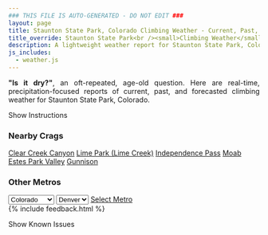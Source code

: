 ```yaml
---
### THIS FILE IS AUTO-GENERATED - DO NOT EDIT ###
layout: page
title: Staunton State Park, Colorado Climbing Weather - Current, Past, and Forecasted Report
title_override: Staunton State Park<br /><small>Climbing Weather</small>
description: A lightweight weather report for Staunton State Park, Colorado. Optimized for slow internet connections.
js_includes:
  - weather.js
---
```


<section class="measure center lh-copy f5-ns f6 ph2 mv4" style="text-align: justify;">
<strong>"Is it dry?"</strong>, an oft-repeated, age-old question. Here are real-time,
precipitation-focused reports of current, past, and forecasted climbing weather for Staunton State Park, Colorado.
</section>

<p id="settings-toggle" class="mw5 b center tc hover-light-red black-70 pointer">Show Instructions</p>
<section id="settings" class="overflow-hidden" style="display:none;">
    <div class="mv2 ph2 center">
        <div class="fn f6 tc pv2">
            <p class="measure lh-copy center"><strong>Show/hide hourly forecasts</strong> by clicking the desired day.</p>
            <hr class="mw5 p0 mv2 o-60 b0 bt b--light-red light-red bg-light-red">
            <p class="measure lh-copy center"><strong>Current and Past conditions</strong> are measured by the nearest weather station. <strong>Forecast conditions</strong> are calculated and polled separately.</p>
            <hr class="mw5 p0 mv2 o-60 b0 bt b--light-red light-red bg-light-red">
            <p class="measure lh-copy center"><strong>Having issues?</strong> Try <a id="clear-cache" class="no-underline relative fancy-link light-red hover-light-red" href="#">clearing the local cache</a>.</p>
            <hr class="mw5 p0 mv2 o-60 b0 bt b--light-red light-red bg-light-red">
            <p class="measure lh-copy center">Weather data sourced from <a class="no-underline fancy-link relative light-red" target="_blank" href="https://www.weather.gov/documentation/services-web-api">weather.gov</a>.</p>
        </div>
    </div>
</section>
<section id="weather" data-crag="staunton-state-park-colorado" class="mv4-ns mv3 ph2 center"></section>
<section id="nearby" class="tc lh-copy">
  <h3>Nearby Crags</h3>
<a class="nowrap no-underline fancy-link relative light-red mh3" href="/crags/clear-creek-canyon-colorado-weather.html">Clear Creek Canyon</a>
<a class="nowrap no-underline fancy-link relative light-red mh3" href="/crags/lime-park-lime-creek-colorado-weather.html">Lime Park (Lime Creek)</a>
<a class="nowrap no-underline fancy-link relative light-red mh3" href="/crags/independence-pass-colorado-weather.html">Independence Pass</a>
<a class="nowrap no-underline fancy-link relative light-red mh3" href="/crags/moab-utah-weather.html">Moab</a>
<a class="nowrap no-underline fancy-link relative light-red mh3" href="/crags/estes-park-valley-colorado-weather.html">Estes Park Valley</a>
<a class="nowrap no-underline fancy-link relative light-red mh3" href="/crags/gunnison-colorado-weather.html">Gunnison</a>
</section>
<section id="nearby" class="tc lh-copy">
  <h3>Other Metros</h3>
  <select class="ma1 bg-near-white pa2" id="stateSel">
    <option value="Texas">Texas</option>
    <option value="Washington">Washington</option>
    <option value="Colorado" selected>Colorado</option>
    <option value="Tennessee">Tennessee</option>
    <option value="Utah">Utah</option>
    <option value="California">California</option>
  </select>
  <select class="ma1 bg-near-white pa2" id="citySel">
    <option value="Denver" selected>Denver</option>
  </select>
  <a id="selectMetro" class="f6 link dim ph3 pv2 ma1 dib white bg-light-red" href="/crags/denver-colorado-weather.html">Select Metro</a>
  <script>
    var states = [];
    states["Texas"] = "Austin"
    states["Washington"] = "Seattle"
    states["Colorado"] = "Denver"
    states["Tennessee"] = "Nashville"
    states["Utah"] = "Salt Lake City"
    states["California"] = "San Francisco|Los Angeles"
  </script>
</section>
{% include feedback.html %}
<p id="issues-toggle" class="mw5 b center tc hover-light-red black-70 pointer">Show Known Issues</p>
<section id="issues" class="overflow-hidden tc f6">
</section>

<script>
  var weekly_BOU_48_51 = {"updated":"2022-01-25T07:13:46+00:00","units":"us","forecastGenerator":"BaselineForecastGenerator","generatedAt":"2022-01-25T08:43:51+00:00","updateTime":"2022-01-25T07:13:46+00:00","validTimes":"2022-01-25T01:00:00+00:00/P7DT6H","elevation":{"unitCode":"wmoUnit:m","value":2628.9},"periods":[{"number":1,"name":"Overnight","startTime":"2022-01-25T01:00:00-07:00","endTime":"2022-01-25T06:00:00-07:00","isDaytime":false,"temperature":12,"temperatureUnit":"F","temperatureTrend":"rising","windSpeed":"7 mph","windDirection":"NNW","icon":"https://api.weather.gov/icons/land/night/snow,40?size=medium","shortForecast":"Chance Light Snow","detailedForecast":"A chance of snow after 3am. Mostly cloudy. Low around 12, with temperatures rising to around 14 overnight. North northwest wind around 7 mph. Chance of precipitation is 40%. New snow accumulation of 2 to 4 inches possible."},{"number":2,"name":"Tuesday","startTime":"2022-01-25T06:00:00-07:00","endTime":"2022-01-25T18:00:00-07:00","isDaytime":true,"temperature":20,"temperatureUnit":"F","temperatureTrend":"falling","windSpeed":"8 to 14 mph","windDirection":"NNE","icon":"https://api.weather.gov/icons/land/day/snow,90?size=medium","shortForecast":"Heavy Snow","detailedForecast":"Snow. Cloudy. High near 20, with temperatures falling to around 14 in the afternoon. North northeast wind 8 to 14 mph, with gusts as high as 23 mph. Chance of precipitation is 90%. New snow accumulation of 3 to 7 inches possible."},{"number":3,"name":"Tuesday Night","startTime":"2022-01-25T18:00:00-07:00","endTime":"2022-01-26T06:00:00-07:00","isDaytime":false,"temperature":3,"temperatureUnit":"F","temperatureTrend":"rising","windSpeed":"2 to 10 mph","windDirection":"NW","icon":"https://api.weather.gov/icons/land/night/snow,20/cold?size=medium","shortForecast":"Slight Chance Light Snow then Partly Cloudy","detailedForecast":"A slight chance of snow before 11pm. Partly cloudy. Low around 3, with temperatures rising to around 7 overnight. Wind chill values as low as -9. Northwest wind 2 to 10 mph, with gusts as high as 17 mph. Chance of precipitation is 20%."},{"number":4,"name":"Wednesday","startTime":"2022-01-26T06:00:00-07:00","endTime":"2022-01-26T18:00:00-07:00","isDaytime":true,"temperature":34,"temperatureUnit":"F","temperatureTrend":null,"windSpeed":"13 mph","windDirection":"W","icon":"https://api.weather.gov/icons/land/day/few?size=medium","shortForecast":"Sunny","detailedForecast":"Sunny, with a high near 34. Wind chill values as low as -7. West wind around 13 mph, with gusts as high as 18 mph."},{"number":5,"name":"Wednesday Night","startTime":"2022-01-26T18:00:00-07:00","endTime":"2022-01-27T06:00:00-07:00","isDaytime":false,"temperature":8,"temperatureUnit":"F","temperatureTrend":null,"windSpeed":"7 to 13 mph","windDirection":"WNW","icon":"https://api.weather.gov/icons/land/night/cold/snow,40?size=medium","shortForecast":"Partly Cloudy then Chance Light Snow","detailedForecast":"A chance of snow after 5am. Partly cloudy, with a low around 8. West northwest wind 7 to 13 mph, with gusts as high as 18 mph. Chance of precipitation is 40%. New snow accumulation of less than one inch possible."},{"number":6,"name":"Thursday","startTime":"2022-01-27T06:00:00-07:00","endTime":"2022-01-27T18:00:00-07:00","isDaytime":true,"temperature":23,"temperatureUnit":"F","temperatureTrend":null,"windSpeed":"7 to 12 mph","windDirection":"NW","icon":"https://api.weather.gov/icons/land/day/snow,40/snow,30?size=medium","shortForecast":"Chance Light Snow","detailedForecast":"A chance of snow before 5pm. Partly sunny, with a high near 23. Chance of precipitation is 40%. New snow accumulation of 1 to 2 inches possible."},{"number":7,"name":"Thursday Night","startTime":"2022-01-27T18:00:00-07:00","endTime":"2022-01-28T06:00:00-07:00","isDaytime":false,"temperature":6,"temperatureUnit":"F","temperatureTrend":null,"windSpeed":"9 to 14 mph","windDirection":"W","icon":"https://api.weather.gov/icons/land/night/cold?size=medium","shortForecast":"Mostly Clear","detailedForecast":"Mostly clear, with a low around 6."},{"number":8,"name":"Friday","startTime":"2022-01-28T06:00:00-07:00","endTime":"2022-01-28T18:00:00-07:00","isDaytime":true,"temperature":38,"temperatureUnit":"F","temperatureTrend":null,"windSpeed":"10 to 16 mph","windDirection":"W","icon":"https://api.weather.gov/icons/land/day/few?size=medium","shortForecast":"Sunny","detailedForecast":"Sunny, with a high near 38."},{"number":9,"name":"Friday Night","startTime":"2022-01-28T18:00:00-07:00","endTime":"2022-01-29T06:00:00-07:00","isDaytime":false,"temperature":13,"temperatureUnit":"F","temperatureTrend":null,"windSpeed":"10 mph","windDirection":"W","icon":"https://api.weather.gov/icons/land/night/few?size=medium","shortForecast":"Mostly Clear","detailedForecast":"Mostly clear, with a low around 13."},{"number":10,"name":"Saturday","startTime":"2022-01-29T06:00:00-07:00","endTime":"2022-01-29T18:00:00-07:00","isDaytime":true,"temperature":44,"temperatureUnit":"F","temperatureTrend":null,"windSpeed":"10 to 14 mph","windDirection":"W","icon":"https://api.weather.gov/icons/land/day/sct?size=medium","shortForecast":"Mostly Sunny","detailedForecast":"Mostly sunny, with a high near 44."},{"number":11,"name":"Saturday Night","startTime":"2022-01-29T18:00:00-07:00","endTime":"2022-01-30T06:00:00-07:00","isDaytime":false,"temperature":14,"temperatureUnit":"F","temperatureTrend":null,"windSpeed":"10 mph","windDirection":"W","icon":"https://api.weather.gov/icons/land/night/sct?size=medium","shortForecast":"Partly Cloudy","detailedForecast":"Partly cloudy, with a low around 14."},{"number":12,"name":"Sunday","startTime":"2022-01-30T06:00:00-07:00","endTime":"2022-01-30T18:00:00-07:00","isDaytime":true,"temperature":42,"temperatureUnit":"F","temperatureTrend":null,"windSpeed":"9 to 13 mph","windDirection":"W","icon":"https://api.weather.gov/icons/land/day/few?size=medium","shortForecast":"Sunny","detailedForecast":"Sunny, with a high near 42."},{"number":13,"name":"Sunday Night","startTime":"2022-01-30T18:00:00-07:00","endTime":"2022-01-31T06:00:00-07:00","isDaytime":false,"temperature":18,"temperatureUnit":"F","temperatureTrend":null,"windSpeed":"9 mph","windDirection":"W","icon":"https://api.weather.gov/icons/land/night/sct?size=medium","shortForecast":"Partly Cloudy","detailedForecast":"Partly cloudy, with a low around 18."},{"number":14,"name":"Monday","startTime":"2022-01-31T06:00:00-07:00","endTime":"2022-01-31T18:00:00-07:00","isDaytime":true,"temperature":45,"temperatureUnit":"F","temperatureTrend":null,"windSpeed":"7 to 12 mph","windDirection":"W","icon":"https://api.weather.gov/icons/land/day/sct?size=medium","shortForecast":"Mostly Sunny","detailedForecast":"Mostly sunny, with a high near 45. Little or no snow accumulation expected."}]}
  var hourly_BOU_48_51 = {"@context":["https://geojson.org/geojson-ld/geojson-context.jsonld",{"@version":"1.1","wx":"https://api.weather.gov/ontology#","geo":"http://www.opengis.net/ont/geosparql#","unit":"http://codes.wmo.int/common/unit/","@vocab":"https://api.weather.gov/ontology#"}],"type":"Feature","geometry":{"type":"Polygon","coordinates":[[[-105.3851345,39.517059],[-105.3829453,39.495049900000005],[-105.3543489,39.496740800000005],[-105.35653210000001,39.51875020000001],[-105.3851345,39.517059]]]},"properties":{"updated":"2022-01-25T07:13:46+00:00","units":"us","forecastGenerator":"HourlyForecastGenerator","generatedAt":"2022-01-25T08:43:52+00:00","updateTime":"2022-01-25T07:13:46+00:00","validTimes":"2022-01-25T01:00:00+00:00/P7DT6H","elevation":{"unitCode":"wmoUnit:m","value":2628.9},"periods":[{"number":1,"name":"","startTime":"2022-01-25T01:00:00-07:00","endTime":"2022-01-25T02:00:00-07:00","isDaytime":false,"temperature":17,"temperatureUnit":"F","temperatureTrend":null,"windSpeed":"6 mph","windDirection":"WNW","icon":"https://api.weather.gov/icons/land/night/bkn?size=small","shortForecast":"Mostly Cloudy","detailedForecast":""},{"number":2,"name":"","startTime":"2022-01-25T02:00:00-07:00","endTime":"2022-01-25T03:00:00-07:00","isDaytime":false,"temperature":16,"temperatureUnit":"F","temperatureTrend":null,"windSpeed":"6 mph","windDirection":"WNW","icon":"https://api.weather.gov/icons/land/night/bkn?size=small","shortForecast":"Mostly Cloudy","detailedForecast":""},{"number":3,"name":"","startTime":"2022-01-25T03:00:00-07:00","endTime":"2022-01-25T04:00:00-07:00","isDaytime":false,"temperature":15,"temperatureUnit":"F","temperatureTrend":null,"windSpeed":"6 mph","windDirection":"NNW","icon":"https://api.weather.gov/icons/land/night/snow,20?size=small","shortForecast":"Slight Chance Light Snow","detailedForecast":""},{"number":4,"name":"","startTime":"2022-01-25T04:00:00-07:00","endTime":"2022-01-25T05:00:00-07:00","isDaytime":false,"temperature":14,"temperatureUnit":"F","temperatureTrend":null,"windSpeed":"6 mph","windDirection":"N","icon":"https://api.weather.gov/icons/land/night/snow,30?size=small","shortForecast":"Chance Light Snow","detailedForecast":""},{"number":5,"name":"","startTime":"2022-01-25T05:00:00-07:00","endTime":"2022-01-25T06:00:00-07:00","isDaytime":false,"temperature":14,"temperatureUnit":"F","temperatureTrend":null,"windSpeed":"7 mph","windDirection":"N","icon":"https://api.weather.gov/icons/land/night/snow,40?size=small","shortForecast":"Chance Light Snow","detailedForecast":""},{"number":6,"name":"","startTime":"2022-01-25T06:00:00-07:00","endTime":"2022-01-25T07:00:00-07:00","isDaytime":true,"temperature":13,"temperatureUnit":"F","temperatureTrend":null,"windSpeed":"8 mph","windDirection":"N","icon":"https://api.weather.gov/icons/land/day/snow,50?size=small","shortForecast":"Chance Snow","detailedForecast":""},{"number":7,"name":"","startTime":"2022-01-25T07:00:00-07:00","endTime":"2022-01-25T08:00:00-07:00","isDaytime":true,"temperature":13,"temperatureUnit":"F","temperatureTrend":null,"windSpeed":"9 mph","windDirection":"N","icon":"https://api.weather.gov/icons/land/day/snow,70?size=small","shortForecast":"Heavy Snow Likely","detailedForecast":""},{"number":8,"name":"","startTime":"2022-01-25T08:00:00-07:00","endTime":"2022-01-25T09:00:00-07:00","isDaytime":true,"temperature":14,"temperatureUnit":"F","temperatureTrend":null,"windSpeed":"10 mph","windDirection":"N","icon":"https://api.weather.gov/icons/land/day/snow?size=small","shortForecast":"Heavy Snow","detailedForecast":""},{"number":9,"name":"","startTime":"2022-01-25T09:00:00-07:00","endTime":"2022-01-25T10:00:00-07:00","isDaytime":true,"temperature":15,"temperatureUnit":"F","temperatureTrend":null,"windSpeed":"13 mph","windDirection":"NNE","icon":"https://api.weather.gov/icons/land/day/snow?size=small","shortForecast":"Heavy Snow","detailedForecast":""},{"number":10,"name":"","startTime":"2022-01-25T10:00:00-07:00","endTime":"2022-01-25T11:00:00-07:00","isDaytime":true,"temperature":18,"temperatureUnit":"F","temperatureTrend":null,"windSpeed":"14 mph","windDirection":"NNE","icon":"https://api.weather.gov/icons/land/day/snow?size=small","shortForecast":"Heavy Snow","detailedForecast":""},{"number":11,"name":"","startTime":"2022-01-25T11:00:00-07:00","endTime":"2022-01-25T12:00:00-07:00","isDaytime":true,"temperature":19,"temperatureUnit":"F","temperatureTrend":null,"windSpeed":"14 mph","windDirection":"NNE","icon":"https://api.weather.gov/icons/land/day/snow?size=small","shortForecast":"Snow","detailedForecast":""},{"number":12,"name":"","startTime":"2022-01-25T12:00:00-07:00","endTime":"2022-01-25T13:00:00-07:00","isDaytime":true,"temperature":20,"temperatureUnit":"F","temperatureTrend":null,"windSpeed":"14 mph","windDirection":"NNE","icon":"https://api.weather.gov/icons/land/day/snow?size=small","shortForecast":"Snow","detailedForecast":""},{"number":13,"name":"","startTime":"2022-01-25T13:00:00-07:00","endTime":"2022-01-25T14:00:00-07:00","isDaytime":true,"temperature":20,"temperatureUnit":"F","temperatureTrend":null,"windSpeed":"14 mph","windDirection":"NNE","icon":"https://api.weather.gov/icons/land/day/snow?size=small","shortForecast":"Snow","detailedForecast":""},{"number":14,"name":"","startTime":"2022-01-25T14:00:00-07:00","endTime":"2022-01-25T15:00:00-07:00","isDaytime":true,"temperature":19,"temperatureUnit":"F","temperatureTrend":null,"windSpeed":"13 mph","windDirection":"NE","icon":"https://api.weather.gov/icons/land/day/snow?size=small","shortForecast":"Snow","detailedForecast":""},{"number":15,"name":"","startTime":"2022-01-25T15:00:00-07:00","endTime":"2022-01-25T16:00:00-07:00","isDaytime":true,"temperature":18,"temperatureUnit":"F","temperatureTrend":null,"windSpeed":"12 mph","windDirection":"NE","icon":"https://api.weather.gov/icons/land/day/snow?size=small","shortForecast":"Light Snow Likely","detailedForecast":""},{"number":16,"name":"","startTime":"2022-01-25T16:00:00-07:00","endTime":"2022-01-25T17:00:00-07:00","isDaytime":true,"temperature":16,"temperatureUnit":"F","temperatureTrend":null,"windSpeed":"12 mph","windDirection":"NE","icon":"https://api.weather.gov/icons/land/day/snow?size=small","shortForecast":"Chance Light Snow","detailedForecast":""},{"number":17,"name":"","startTime":"2022-01-25T17:00:00-07:00","endTime":"2022-01-25T18:00:00-07:00","isDaytime":true,"temperature":14,"temperatureUnit":"F","temperatureTrend":null,"windSpeed":"10 mph","windDirection":"NNE","icon":"https://api.weather.gov/icons/land/day/snow?size=small","shortForecast":"Chance Light Snow","detailedForecast":""},{"number":18,"name":"","startTime":"2022-01-25T18:00:00-07:00","endTime":"2022-01-25T19:00:00-07:00","isDaytime":false,"temperature":13,"temperatureUnit":"F","temperatureTrend":null,"windSpeed":"9 mph","windDirection":"NNE","icon":"https://api.weather.gov/icons/land/night/snow?size=small","shortForecast":"Slight Chance Light Snow","detailedForecast":""},{"number":19,"name":"","startTime":"2022-01-25T19:00:00-07:00","endTime":"2022-01-25T20:00:00-07:00","isDaytime":false,"temperature":12,"temperatureUnit":"F","temperatureTrend":null,"windSpeed":"6 mph","windDirection":"NNE","icon":"https://api.weather.gov/icons/land/night/snow?size=small","shortForecast":"Slight Chance Light Snow","detailedForecast":""},{"number":20,"name":"","startTime":"2022-01-25T20:00:00-07:00","endTime":"2022-01-25T21:00:00-07:00","isDaytime":false,"temperature":11,"temperatureUnit":"F","temperatureTrend":null,"windSpeed":"6 mph","windDirection":"N","icon":"https://api.weather.gov/icons/land/night/snow?size=small","shortForecast":"Slight Chance Light Snow","detailedForecast":""},{"number":21,"name":"","startTime":"2022-01-25T21:00:00-07:00","endTime":"2022-01-25T22:00:00-07:00","isDaytime":false,"temperature":10,"temperatureUnit":"F","temperatureTrend":null,"windSpeed":"2 mph","windDirection":"WSW","icon":"https://api.weather.gov/icons/land/night/snow?size=small","shortForecast":"Slight Chance Light Snow","detailedForecast":""},{"number":22,"name":"","startTime":"2022-01-25T22:00:00-07:00","endTime":"2022-01-25T23:00:00-07:00","isDaytime":false,"temperature":9,"temperatureUnit":"F","temperatureTrend":null,"windSpeed":"5 mph","windDirection":"WSW","icon":"https://api.weather.gov/icons/land/night/snow?size=small","shortForecast":"Slight Chance Light Snow","detailedForecast":""},{"number":23,"name":"","startTime":"2022-01-25T23:00:00-07:00","endTime":"2022-01-26T00:00:00-07:00","isDaytime":false,"temperature":8,"temperatureUnit":"F","temperatureTrend":null,"windSpeed":"7 mph","windDirection":"WSW","icon":"https://api.weather.gov/icons/land/night/cold?size=small","shortForecast":"Partly Cloudy","detailedForecast":""},{"number":24,"name":"","startTime":"2022-01-26T00:00:00-07:00","endTime":"2022-01-26T01:00:00-07:00","isDaytime":false,"temperature":7,"temperatureUnit":"F","temperatureTrend":null,"windSpeed":"8 mph","windDirection":"WSW","icon":"https://api.weather.gov/icons/land/night/cold?size=small","shortForecast":"Partly Cloudy","detailedForecast":""},{"number":25,"name":"","startTime":"2022-01-26T01:00:00-07:00","endTime":"2022-01-26T02:00:00-07:00","isDaytime":false,"temperature":6,"temperatureUnit":"F","temperatureTrend":null,"windSpeed":"9 mph","windDirection":"W","icon":"https://api.weather.gov/icons/land/night/cold?size=small","shortForecast":"Mostly Clear","detailedForecast":""},{"number":26,"name":"","startTime":"2022-01-26T02:00:00-07:00","endTime":"2022-01-26T03:00:00-07:00","isDaytime":false,"temperature":6,"temperatureUnit":"F","temperatureTrend":null,"windSpeed":"10 mph","windDirection":"W","icon":"https://api.weather.gov/icons/land/night/cold?size=small","shortForecast":"Mostly Clear","detailedForecast":""},{"number":27,"name":"","startTime":"2022-01-26T03:00:00-07:00","endTime":"2022-01-26T04:00:00-07:00","isDaytime":false,"temperature":6,"temperatureUnit":"F","temperatureTrend":null,"windSpeed":"10 mph","windDirection":"W","icon":"https://api.weather.gov/icons/land/night/cold?size=small","shortForecast":"Mostly Clear","detailedForecast":""},{"number":28,"name":"","startTime":"2022-01-26T04:00:00-07:00","endTime":"2022-01-26T05:00:00-07:00","isDaytime":false,"temperature":6,"temperatureUnit":"F","temperatureTrend":null,"windSpeed":"10 mph","windDirection":"W","icon":"https://api.weather.gov/icons/land/night/cold?size=small","shortForecast":"Mostly Clear","detailedForecast":""},{"number":29,"name":"","startTime":"2022-01-26T05:00:00-07:00","endTime":"2022-01-26T06:00:00-07:00","isDaytime":false,"temperature":7,"temperatureUnit":"F","temperatureTrend":null,"windSpeed":"10 mph","windDirection":"W","icon":"https://api.weather.gov/icons/land/night/cold?size=small","shortForecast":"Mostly Clear","detailedForecast":""},{"number":30,"name":"","startTime":"2022-01-26T06:00:00-07:00","endTime":"2022-01-26T07:00:00-07:00","isDaytime":true,"temperature":7,"temperatureUnit":"F","temperatureTrend":null,"windSpeed":"10 mph","windDirection":"W","icon":"https://api.weather.gov/icons/land/day/cold?size=small","shortForecast":"Sunny","detailedForecast":""},{"number":31,"name":"","startTime":"2022-01-26T07:00:00-07:00","endTime":"2022-01-26T08:00:00-07:00","isDaytime":true,"temperature":8,"temperatureUnit":"F","temperatureTrend":null,"windSpeed":"10 mph","windDirection":"W","icon":"https://api.weather.gov/icons/land/day/cold?size=small","shortForecast":"Sunny","detailedForecast":""},{"number":32,"name":"","startTime":"2022-01-26T08:00:00-07:00","endTime":"2022-01-26T09:00:00-07:00","isDaytime":true,"temperature":11,"temperatureUnit":"F","temperatureTrend":null,"windSpeed":"10 mph","windDirection":"W","icon":"https://api.weather.gov/icons/land/day/few?size=small","shortForecast":"Sunny","detailedForecast":""},{"number":33,"name":"","startTime":"2022-01-26T09:00:00-07:00","endTime":"2022-01-26T10:00:00-07:00","isDaytime":true,"temperature":16,"temperatureUnit":"F","temperatureTrend":null,"windSpeed":"10 mph","windDirection":"W","icon":"https://api.weather.gov/icons/land/day/few?size=small","shortForecast":"Sunny","detailedForecast":""},{"number":34,"name":"","startTime":"2022-01-26T10:00:00-07:00","endTime":"2022-01-26T11:00:00-07:00","isDaytime":true,"temperature":23,"temperatureUnit":"F","temperatureTrend":null,"windSpeed":"10 mph","windDirection":"W","icon":"https://api.weather.gov/icons/land/day/few?size=small","shortForecast":"Sunny","detailedForecast":""},{"number":35,"name":"","startTime":"2022-01-26T11:00:00-07:00","endTime":"2022-01-26T12:00:00-07:00","isDaytime":true,"temperature":28,"temperatureUnit":"F","temperatureTrend":null,"windSpeed":"10 mph","windDirection":"W","icon":"https://api.weather.gov/icons/land/day/few?size=small","shortForecast":"Sunny","detailedForecast":""},{"number":36,"name":"","startTime":"2022-01-26T12:00:00-07:00","endTime":"2022-01-26T13:00:00-07:00","isDaytime":true,"temperature":31,"temperatureUnit":"F","temperatureTrend":null,"windSpeed":"10 mph","windDirection":"W","icon":"https://api.weather.gov/icons/land/day/few?size=small","shortForecast":"Sunny","detailedForecast":""},{"number":37,"name":"","startTime":"2022-01-26T13:00:00-07:00","endTime":"2022-01-26T14:00:00-07:00","isDaytime":true,"temperature":33,"temperatureUnit":"F","temperatureTrend":null,"windSpeed":"12 mph","windDirection":"W","icon":"https://api.weather.gov/icons/land/day/few?size=small","shortForecast":"Sunny","detailedForecast":""},{"number":38,"name":"","startTime":"2022-01-26T14:00:00-07:00","endTime":"2022-01-26T15:00:00-07:00","isDaytime":true,"temperature":33,"temperatureUnit":"F","temperatureTrend":null,"windSpeed":"12 mph","windDirection":"W","icon":"https://api.weather.gov/icons/land/day/few?size=small","shortForecast":"Sunny","detailedForecast":""},{"number":39,"name":"","startTime":"2022-01-26T15:00:00-07:00","endTime":"2022-01-26T16:00:00-07:00","isDaytime":true,"temperature":32,"temperatureUnit":"F","temperatureTrend":null,"windSpeed":"12 mph","windDirection":"W","icon":"https://api.weather.gov/icons/land/day/few?size=small","shortForecast":"Sunny","detailedForecast":""},{"number":40,"name":"","startTime":"2022-01-26T16:00:00-07:00","endTime":"2022-01-26T17:00:00-07:00","isDaytime":true,"temperature":30,"temperatureUnit":"F","temperatureTrend":null,"windSpeed":"13 mph","windDirection":"W","icon":"https://api.weather.gov/icons/land/day/few?size=small","shortForecast":"Sunny","detailedForecast":""},{"number":41,"name":"","startTime":"2022-01-26T17:00:00-07:00","endTime":"2022-01-26T18:00:00-07:00","isDaytime":true,"temperature":27,"temperatureUnit":"F","temperatureTrend":null,"windSpeed":"13 mph","windDirection":"W","icon":"https://api.weather.gov/icons/land/day/few?size=small","shortForecast":"Sunny","detailedForecast":""},{"number":42,"name":"","startTime":"2022-01-26T18:00:00-07:00","endTime":"2022-01-26T19:00:00-07:00","isDaytime":false,"temperature":24,"temperatureUnit":"F","temperatureTrend":null,"windSpeed":"13 mph","windDirection":"W","icon":"https://api.weather.gov/icons/land/night/few?size=small","shortForecast":"Mostly Clear","detailedForecast":""},{"number":43,"name":"","startTime":"2022-01-26T19:00:00-07:00","endTime":"2022-01-26T20:00:00-07:00","isDaytime":false,"temperature":21,"temperatureUnit":"F","temperatureTrend":null,"windSpeed":"13 mph","windDirection":"W","icon":"https://api.weather.gov/icons/land/night/few?size=small","shortForecast":"Mostly Clear","detailedForecast":""},{"number":44,"name":"","startTime":"2022-01-26T20:00:00-07:00","endTime":"2022-01-26T21:00:00-07:00","isDaytime":false,"temperature":18,"temperatureUnit":"F","temperatureTrend":null,"windSpeed":"13 mph","windDirection":"W","icon":"https://api.weather.gov/icons/land/night/few?size=small","shortForecast":"Mostly Clear","detailedForecast":""},{"number":45,"name":"","startTime":"2022-01-26T21:00:00-07:00","endTime":"2022-01-26T22:00:00-07:00","isDaytime":false,"temperature":18,"temperatureUnit":"F","temperatureTrend":null,"windSpeed":"12 mph","windDirection":"W","icon":"https://api.weather.gov/icons/land/night/few?size=small","shortForecast":"Mostly Clear","detailedForecast":""},{"number":46,"name":"","startTime":"2022-01-26T22:00:00-07:00","endTime":"2022-01-26T23:00:00-07:00","isDaytime":false,"temperature":18,"temperatureUnit":"F","temperatureTrend":null,"windSpeed":"12 mph","windDirection":"W","icon":"https://api.weather.gov/icons/land/night/sct?size=small","shortForecast":"Partly Cloudy","detailedForecast":""},{"number":47,"name":"","startTime":"2022-01-26T23:00:00-07:00","endTime":"2022-01-27T00:00:00-07:00","isDaytime":false,"temperature":18,"temperatureUnit":"F","temperatureTrend":null,"windSpeed":"10 mph","windDirection":"W","icon":"https://api.weather.gov/icons/land/night/sct?size=small","shortForecast":"Partly Cloudy","detailedForecast":""},{"number":48,"name":"","startTime":"2022-01-27T00:00:00-07:00","endTime":"2022-01-27T01:00:00-07:00","isDaytime":false,"temperature":17,"temperatureUnit":"F","temperatureTrend":null,"windSpeed":"10 mph","windDirection":"W","icon":"https://api.weather.gov/icons/land/night/sct?size=small","shortForecast":"Partly Cloudy","detailedForecast":""},{"number":49,"name":"","startTime":"2022-01-27T01:00:00-07:00","endTime":"2022-01-27T02:00:00-07:00","isDaytime":false,"temperature":17,"temperatureUnit":"F","temperatureTrend":null,"windSpeed":"10 mph","windDirection":"W","icon":"https://api.weather.gov/icons/land/night/sct?size=small","shortForecast":"Partly Cloudy","detailedForecast":""},{"number":50,"name":"","startTime":"2022-01-27T02:00:00-07:00","endTime":"2022-01-27T03:00:00-07:00","isDaytime":false,"temperature":16,"temperatureUnit":"F","temperatureTrend":null,"windSpeed":"10 mph","windDirection":"W","icon":"https://api.weather.gov/icons/land/night/sct?size=small","shortForecast":"Partly Cloudy","detailedForecast":""},{"number":51,"name":"","startTime":"2022-01-27T03:00:00-07:00","endTime":"2022-01-27T04:00:00-07:00","isDaytime":false,"temperature":15,"temperatureUnit":"F","temperatureTrend":null,"windSpeed":"9 mph","windDirection":"W","icon":"https://api.weather.gov/icons/land/night/sct?size=small","shortForecast":"Partly Cloudy","detailedForecast":""},{"number":52,"name":"","startTime":"2022-01-27T04:00:00-07:00","endTime":"2022-01-27T05:00:00-07:00","isDaytime":false,"temperature":14,"temperatureUnit":"F","temperatureTrend":null,"windSpeed":"8 mph","windDirection":"WNW","icon":"https://api.weather.gov/icons/land/night/sct?size=small","shortForecast":"Partly Cloudy","detailedForecast":""},{"number":53,"name":"","startTime":"2022-01-27T05:00:00-07:00","endTime":"2022-01-27T06:00:00-07:00","isDaytime":false,"temperature":13,"temperatureUnit":"F","temperatureTrend":null,"windSpeed":"7 mph","windDirection":"WNW","icon":"https://api.weather.gov/icons/land/night/snow?size=small","shortForecast":"Chance Light Snow","detailedForecast":""},{"number":54,"name":"","startTime":"2022-01-27T06:00:00-07:00","endTime":"2022-01-27T07:00:00-07:00","isDaytime":true,"temperature":13,"temperatureUnit":"F","temperatureTrend":null,"windSpeed":"7 mph","windDirection":"NW","icon":"https://api.weather.gov/icons/land/day/snow?size=small","shortForecast":"Chance Light Snow","detailedForecast":""},{"number":55,"name":"","startTime":"2022-01-27T07:00:00-07:00","endTime":"2022-01-27T08:00:00-07:00","isDaytime":true,"temperature":13,"temperatureUnit":"F","temperatureTrend":null,"windSpeed":"7 mph","windDirection":"NW","icon":"https://api.weather.gov/icons/land/day/snow?size=small","shortForecast":"Chance Light Snow","detailedForecast":""},{"number":56,"name":"","startTime":"2022-01-27T08:00:00-07:00","endTime":"2022-01-27T09:00:00-07:00","isDaytime":true,"temperature":14,"temperatureUnit":"F","temperatureTrend":null,"windSpeed":"8 mph","windDirection":"NW","icon":"https://api.weather.gov/icons/land/day/snow?size=small","shortForecast":"Chance Light Snow","detailedForecast":""},{"number":57,"name":"","startTime":"2022-01-27T09:00:00-07:00","endTime":"2022-01-27T10:00:00-07:00","isDaytime":true,"temperature":16,"temperatureUnit":"F","temperatureTrend":null,"windSpeed":"9 mph","windDirection":"NNW","icon":"https://api.weather.gov/icons/land/day/snow?size=small","shortForecast":"Chance Light Snow","detailedForecast":""},{"number":58,"name":"","startTime":"2022-01-27T10:00:00-07:00","endTime":"2022-01-27T11:00:00-07:00","isDaytime":true,"temperature":18,"temperatureUnit":"F","temperatureTrend":null,"windSpeed":"9 mph","windDirection":"NNW","icon":"https://api.weather.gov/icons/land/day/snow?size=small","shortForecast":"Chance Light Snow","detailedForecast":""},{"number":59,"name":"","startTime":"2022-01-27T11:00:00-07:00","endTime":"2022-01-27T12:00:00-07:00","isDaytime":true,"temperature":20,"temperatureUnit":"F","temperatureTrend":null,"windSpeed":"10 mph","windDirection":"N","icon":"https://api.weather.gov/icons/land/day/snow?size=small","shortForecast":"Chance Light Snow","detailedForecast":""},{"number":60,"name":"","startTime":"2022-01-27T12:00:00-07:00","endTime":"2022-01-27T13:00:00-07:00","isDaytime":true,"temperature":21,"temperatureUnit":"F","temperatureTrend":null,"windSpeed":"12 mph","windDirection":"N","icon":"https://api.weather.gov/icons/land/day/snow?size=small","shortForecast":"Chance Light Snow","detailedForecast":""},{"number":61,"name":"","startTime":"2022-01-27T13:00:00-07:00","endTime":"2022-01-27T14:00:00-07:00","isDaytime":true,"temperature":22,"temperatureUnit":"F","temperatureTrend":null,"windSpeed":"12 mph","windDirection":"N","icon":"https://api.weather.gov/icons/land/day/snow?size=small","shortForecast":"Chance Light Snow","detailedForecast":""},{"number":62,"name":"","startTime":"2022-01-27T14:00:00-07:00","endTime":"2022-01-27T15:00:00-07:00","isDaytime":true,"temperature":22,"temperatureUnit":"F","temperatureTrend":null,"windSpeed":"12 mph","windDirection":"N","icon":"https://api.weather.gov/icons/land/day/snow?size=small","shortForecast":"Chance Light Snow","detailedForecast":""},{"number":63,"name":"","startTime":"2022-01-27T15:00:00-07:00","endTime":"2022-01-27T16:00:00-07:00","isDaytime":true,"temperature":22,"temperatureUnit":"F","temperatureTrend":null,"windSpeed":"12 mph","windDirection":"NNW","icon":"https://api.weather.gov/icons/land/day/snow?size=small","shortForecast":"Chance Light Snow","detailedForecast":""},{"number":64,"name":"","startTime":"2022-01-27T16:00:00-07:00","endTime":"2022-01-27T17:00:00-07:00","isDaytime":true,"temperature":21,"temperatureUnit":"F","temperatureTrend":null,"windSpeed":"10 mph","windDirection":"WNW","icon":"https://api.weather.gov/icons/land/day/snow?size=small","shortForecast":"Chance Light Snow","detailedForecast":""},{"number":65,"name":"","startTime":"2022-01-27T17:00:00-07:00","endTime":"2022-01-27T18:00:00-07:00","isDaytime":true,"temperature":19,"temperatureUnit":"F","temperatureTrend":null,"windSpeed":"9 mph","windDirection":"W","icon":"https://api.weather.gov/icons/land/day/few?size=small","shortForecast":"Sunny","detailedForecast":""},{"number":66,"name":"","startTime":"2022-01-27T18:00:00-07:00","endTime":"2022-01-27T19:00:00-07:00","isDaytime":false,"temperature":17,"temperatureUnit":"F","temperatureTrend":null,"windSpeed":"9 mph","windDirection":"W","icon":"https://api.weather.gov/icons/land/night/few?size=small","shortForecast":"Mostly Clear","detailedForecast":""},{"number":67,"name":"","startTime":"2022-01-27T19:00:00-07:00","endTime":"2022-01-27T20:00:00-07:00","isDaytime":false,"temperature":14,"temperatureUnit":"F","temperatureTrend":null,"windSpeed":"9 mph","windDirection":"W","icon":"https://api.weather.gov/icons/land/night/few?size=small","shortForecast":"Mostly Clear","detailedForecast":""},{"number":68,"name":"","startTime":"2022-01-27T20:00:00-07:00","endTime":"2022-01-27T21:00:00-07:00","isDaytime":false,"temperature":12,"temperatureUnit":"F","temperatureTrend":null,"windSpeed":"9 mph","windDirection":"W","icon":"https://api.weather.gov/icons/land/night/few?size=small","shortForecast":"Mostly Clear","detailedForecast":""},{"number":69,"name":"","startTime":"2022-01-27T21:00:00-07:00","endTime":"2022-01-27T22:00:00-07:00","isDaytime":false,"temperature":11,"temperatureUnit":"F","temperatureTrend":null,"windSpeed":"9 mph","windDirection":"W","icon":"https://api.weather.gov/icons/land/night/few?size=small","shortForecast":"Mostly Clear","detailedForecast":""},{"number":70,"name":"","startTime":"2022-01-27T22:00:00-07:00","endTime":"2022-01-27T23:00:00-07:00","isDaytime":false,"temperature":12,"temperatureUnit":"F","temperatureTrend":null,"windSpeed":"9 mph","windDirection":"W","icon":"https://api.weather.gov/icons/land/night/few?size=small","shortForecast":"Mostly Clear","detailedForecast":""},{"number":71,"name":"","startTime":"2022-01-27T23:00:00-07:00","endTime":"2022-01-28T00:00:00-07:00","isDaytime":false,"temperature":12,"temperatureUnit":"F","temperatureTrend":null,"windSpeed":"13 mph","windDirection":"W","icon":"https://api.weather.gov/icons/land/night/few?size=small","shortForecast":"Mostly Clear","detailedForecast":""},{"number":72,"name":"","startTime":"2022-01-28T00:00:00-07:00","endTime":"2022-01-28T01:00:00-07:00","isDaytime":false,"temperature":12,"temperatureUnit":"F","temperatureTrend":null,"windSpeed":"13 mph","windDirection":"W","icon":"https://api.weather.gov/icons/land/night/few?size=small","shortForecast":"Mostly Clear","detailedForecast":""},{"number":73,"name":"","startTime":"2022-01-28T01:00:00-07:00","endTime":"2022-01-28T02:00:00-07:00","isDaytime":false,"temperature":13,"temperatureUnit":"F","temperatureTrend":null,"windSpeed":"13 mph","windDirection":"W","icon":"https://api.weather.gov/icons/land/night/few?size=small","shortForecast":"Mostly Clear","detailedForecast":""},{"number":74,"name":"","startTime":"2022-01-28T02:00:00-07:00","endTime":"2022-01-28T03:00:00-07:00","isDaytime":false,"temperature":13,"temperatureUnit":"F","temperatureTrend":null,"windSpeed":"13 mph","windDirection":"W","icon":"https://api.weather.gov/icons/land/night/few?size=small","shortForecast":"Mostly Clear","detailedForecast":""},{"number":75,"name":"","startTime":"2022-01-28T03:00:00-07:00","endTime":"2022-01-28T04:00:00-07:00","isDaytime":false,"temperature":13,"temperatureUnit":"F","temperatureTrend":null,"windSpeed":"13 mph","windDirection":"W","icon":"https://api.weather.gov/icons/land/night/few?size=small","shortForecast":"Mostly Clear","detailedForecast":""},{"number":76,"name":"","startTime":"2022-01-28T04:00:00-07:00","endTime":"2022-01-28T05:00:00-07:00","isDaytime":false,"temperature":13,"temperatureUnit":"F","temperatureTrend":null,"windSpeed":"13 mph","windDirection":"W","icon":"https://api.weather.gov/icons/land/night/few?size=small","shortForecast":"Mostly Clear","detailedForecast":""},{"number":77,"name":"","startTime":"2022-01-28T05:00:00-07:00","endTime":"2022-01-28T06:00:00-07:00","isDaytime":false,"temperature":14,"temperatureUnit":"F","temperatureTrend":null,"windSpeed":"14 mph","windDirection":"W","icon":"https://api.weather.gov/icons/land/night/few?size=small","shortForecast":"Mostly Clear","detailedForecast":""},{"number":78,"name":"","startTime":"2022-01-28T06:00:00-07:00","endTime":"2022-01-28T07:00:00-07:00","isDaytime":true,"temperature":14,"temperatureUnit":"F","temperatureTrend":null,"windSpeed":"14 mph","windDirection":"W","icon":"https://api.weather.gov/icons/land/day/few?size=small","shortForecast":"Sunny","detailedForecast":""},{"number":79,"name":"","startTime":"2022-01-28T07:00:00-07:00","endTime":"2022-01-28T08:00:00-07:00","isDaytime":true,"temperature":15,"temperatureUnit":"F","temperatureTrend":null,"windSpeed":"14 mph","windDirection":"W","icon":"https://api.weather.gov/icons/land/day/few?size=small","shortForecast":"Sunny","detailedForecast":""},{"number":80,"name":"","startTime":"2022-01-28T08:00:00-07:00","endTime":"2022-01-28T09:00:00-07:00","isDaytime":true,"temperature":17,"temperatureUnit":"F","temperatureTrend":null,"windSpeed":"14 mph","windDirection":"W","icon":"https://api.weather.gov/icons/land/day/few?size=small","shortForecast":"Sunny","detailedForecast":""},{"number":81,"name":"","startTime":"2022-01-28T09:00:00-07:00","endTime":"2022-01-28T10:00:00-07:00","isDaytime":true,"temperature":22,"temperatureUnit":"F","temperatureTrend":null,"windSpeed":"14 mph","windDirection":"W","icon":"https://api.weather.gov/icons/land/day/few?size=small","shortForecast":"Sunny","detailedForecast":""},{"number":82,"name":"","startTime":"2022-01-28T10:00:00-07:00","endTime":"2022-01-28T11:00:00-07:00","isDaytime":true,"temperature":27,"temperatureUnit":"F","temperatureTrend":null,"windSpeed":"14 mph","windDirection":"W","icon":"https://api.weather.gov/icons/land/day/few?size=small","shortForecast":"Sunny","detailedForecast":""},{"number":83,"name":"","startTime":"2022-01-28T11:00:00-07:00","endTime":"2022-01-28T12:00:00-07:00","isDaytime":true,"temperature":31,"temperatureUnit":"F","temperatureTrend":null,"windSpeed":"16 mph","windDirection":"W","icon":"https://api.weather.gov/icons/land/day/few?size=small","shortForecast":"Sunny","detailedForecast":""},{"number":84,"name":"","startTime":"2022-01-28T12:00:00-07:00","endTime":"2022-01-28T13:00:00-07:00","isDaytime":true,"temperature":34,"temperatureUnit":"F","temperatureTrend":null,"windSpeed":"16 mph","windDirection":"W","icon":"https://api.weather.gov/icons/land/day/few?size=small","shortForecast":"Sunny","detailedForecast":""},{"number":85,"name":"","startTime":"2022-01-28T13:00:00-07:00","endTime":"2022-01-28T14:00:00-07:00","isDaytime":true,"temperature":35,"temperatureUnit":"F","temperatureTrend":null,"windSpeed":"16 mph","windDirection":"W","icon":"https://api.weather.gov/icons/land/day/few?size=small","shortForecast":"Sunny","detailedForecast":""},{"number":86,"name":"","startTime":"2022-01-28T14:00:00-07:00","endTime":"2022-01-28T15:00:00-07:00","isDaytime":true,"temperature":35,"temperatureUnit":"F","temperatureTrend":null,"windSpeed":"16 mph","windDirection":"W","icon":"https://api.weather.gov/icons/land/day/few?size=small","shortForecast":"Sunny","detailedForecast":""},{"number":87,"name":"","startTime":"2022-01-28T15:00:00-07:00","endTime":"2022-01-28T16:00:00-07:00","isDaytime":true,"temperature":34,"temperatureUnit":"F","temperatureTrend":null,"windSpeed":"16 mph","windDirection":"W","icon":"https://api.weather.gov/icons/land/day/few?size=small","shortForecast":"Sunny","detailedForecast":""},{"number":88,"name":"","startTime":"2022-01-28T16:00:00-07:00","endTime":"2022-01-28T17:00:00-07:00","isDaytime":true,"temperature":33,"temperatureUnit":"F","temperatureTrend":null,"windSpeed":"16 mph","windDirection":"W","icon":"https://api.weather.gov/icons/land/day/few?size=small","shortForecast":"Sunny","detailedForecast":""},{"number":89,"name":"","startTime":"2022-01-28T17:00:00-07:00","endTime":"2022-01-28T18:00:00-07:00","isDaytime":true,"temperature":30,"temperatureUnit":"F","temperatureTrend":null,"windSpeed":"10 mph","windDirection":"W","icon":"https://api.weather.gov/icons/land/day/few?size=small","shortForecast":"Sunny","detailedForecast":""},{"number":90,"name":"","startTime":"2022-01-28T18:00:00-07:00","endTime":"2022-01-28T19:00:00-07:00","isDaytime":false,"temperature":27,"temperatureUnit":"F","temperatureTrend":null,"windSpeed":"10 mph","windDirection":"W","icon":"https://api.weather.gov/icons/land/night/few?size=small","shortForecast":"Mostly Clear","detailedForecast":""},{"number":91,"name":"","startTime":"2022-01-28T19:00:00-07:00","endTime":"2022-01-28T20:00:00-07:00","isDaytime":false,"temperature":23,"temperatureUnit":"F","temperatureTrend":null,"windSpeed":"10 mph","windDirection":"W","icon":"https://api.weather.gov/icons/land/night/few?size=small","shortForecast":"Mostly Clear","detailedForecast":""},{"number":92,"name":"","startTime":"2022-01-28T20:00:00-07:00","endTime":"2022-01-28T21:00:00-07:00","isDaytime":false,"temperature":20,"temperatureUnit":"F","temperatureTrend":null,"windSpeed":"10 mph","windDirection":"W","icon":"https://api.weather.gov/icons/land/night/few?size=small","shortForecast":"Mostly Clear","detailedForecast":""},{"number":93,"name":"","startTime":"2022-01-28T21:00:00-07:00","endTime":"2022-01-28T22:00:00-07:00","isDaytime":false,"temperature":19,"temperatureUnit":"F","temperatureTrend":null,"windSpeed":"10 mph","windDirection":"W","icon":"https://api.weather.gov/icons/land/night/few?size=small","shortForecast":"Mostly Clear","detailedForecast":""},{"number":94,"name":"","startTime":"2022-01-28T22:00:00-07:00","endTime":"2022-01-28T23:00:00-07:00","isDaytime":false,"temperature":18,"temperatureUnit":"F","temperatureTrend":null,"windSpeed":"10 mph","windDirection":"W","icon":"https://api.weather.gov/icons/land/night/few?size=small","shortForecast":"Mostly Clear","detailedForecast":""},{"number":95,"name":"","startTime":"2022-01-28T23:00:00-07:00","endTime":"2022-01-29T00:00:00-07:00","isDaytime":false,"temperature":18,"temperatureUnit":"F","temperatureTrend":null,"windSpeed":"10 mph","windDirection":"W","icon":"https://api.weather.gov/icons/land/night/few?size=small","shortForecast":"Mostly Clear","detailedForecast":""},{"number":96,"name":"","startTime":"2022-01-29T00:00:00-07:00","endTime":"2022-01-29T01:00:00-07:00","isDaytime":false,"temperature":18,"temperatureUnit":"F","temperatureTrend":null,"windSpeed":"10 mph","windDirection":"W","icon":"https://api.weather.gov/icons/land/night/few?size=small","shortForecast":"Mostly Clear","detailedForecast":""},{"number":97,"name":"","startTime":"2022-01-29T01:00:00-07:00","endTime":"2022-01-29T02:00:00-07:00","isDaytime":false,"temperature":18,"temperatureUnit":"F","temperatureTrend":null,"windSpeed":"10 mph","windDirection":"W","icon":"https://api.weather.gov/icons/land/night/few?size=small","shortForecast":"Mostly Clear","detailedForecast":""},{"number":98,"name":"","startTime":"2022-01-29T02:00:00-07:00","endTime":"2022-01-29T03:00:00-07:00","isDaytime":false,"temperature":18,"temperatureUnit":"F","temperatureTrend":null,"windSpeed":"10 mph","windDirection":"W","icon":"https://api.weather.gov/icons/land/night/few?size=small","shortForecast":"Mostly Clear","detailedForecast":""},{"number":99,"name":"","startTime":"2022-01-29T03:00:00-07:00","endTime":"2022-01-29T04:00:00-07:00","isDaytime":false,"temperature":18,"temperatureUnit":"F","temperatureTrend":null,"windSpeed":"10 mph","windDirection":"W","icon":"https://api.weather.gov/icons/land/night/few?size=small","shortForecast":"Mostly Clear","detailedForecast":""},{"number":100,"name":"","startTime":"2022-01-29T04:00:00-07:00","endTime":"2022-01-29T05:00:00-07:00","isDaytime":false,"temperature":18,"temperatureUnit":"F","temperatureTrend":null,"windSpeed":"10 mph","windDirection":"W","icon":"https://api.weather.gov/icons/land/night/few?size=small","shortForecast":"Mostly Clear","detailedForecast":""},{"number":101,"name":"","startTime":"2022-01-29T05:00:00-07:00","endTime":"2022-01-29T06:00:00-07:00","isDaytime":false,"temperature":18,"temperatureUnit":"F","temperatureTrend":null,"windSpeed":"10 mph","windDirection":"W","icon":"https://api.weather.gov/icons/land/night/sct?size=small","shortForecast":"Partly Cloudy","detailedForecast":""},{"number":102,"name":"","startTime":"2022-01-29T06:00:00-07:00","endTime":"2022-01-29T07:00:00-07:00","isDaytime":true,"temperature":18,"temperatureUnit":"F","temperatureTrend":null,"windSpeed":"10 mph","windDirection":"W","icon":"https://api.weather.gov/icons/land/day/sct?size=small","shortForecast":"Mostly Sunny","detailedForecast":""},{"number":103,"name":"","startTime":"2022-01-29T07:00:00-07:00","endTime":"2022-01-29T08:00:00-07:00","isDaytime":true,"temperature":19,"temperatureUnit":"F","temperatureTrend":null,"windSpeed":"10 mph","windDirection":"W","icon":"https://api.weather.gov/icons/land/day/sct?size=small","shortForecast":"Mostly Sunny","detailedForecast":""},{"number":104,"name":"","startTime":"2022-01-29T08:00:00-07:00","endTime":"2022-01-29T09:00:00-07:00","isDaytime":true,"temperature":21,"temperatureUnit":"F","temperatureTrend":null,"windSpeed":"10 mph","windDirection":"W","icon":"https://api.weather.gov/icons/land/day/sct?size=small","shortForecast":"Mostly Sunny","detailedForecast":""},{"number":105,"name":"","startTime":"2022-01-29T09:00:00-07:00","endTime":"2022-01-29T10:00:00-07:00","isDaytime":true,"temperature":25,"temperatureUnit":"F","temperatureTrend":null,"windSpeed":"10 mph","windDirection":"W","icon":"https://api.weather.gov/icons/land/day/sct?size=small","shortForecast":"Mostly Sunny","detailedForecast":""},{"number":106,"name":"","startTime":"2022-01-29T10:00:00-07:00","endTime":"2022-01-29T11:00:00-07:00","isDaytime":true,"temperature":31,"temperatureUnit":"F","temperatureTrend":null,"windSpeed":"10 mph","windDirection":"W","icon":"https://api.weather.gov/icons/land/day/sct?size=small","shortForecast":"Mostly Sunny","detailedForecast":""},{"number":107,"name":"","startTime":"2022-01-29T11:00:00-07:00","endTime":"2022-01-29T12:00:00-07:00","isDaytime":true,"temperature":36,"temperatureUnit":"F","temperatureTrend":null,"windSpeed":"14 mph","windDirection":"W","icon":"https://api.weather.gov/icons/land/day/sct?size=small","shortForecast":"Mostly Sunny","detailedForecast":""},{"number":108,"name":"","startTime":"2022-01-29T12:00:00-07:00","endTime":"2022-01-29T13:00:00-07:00","isDaytime":true,"temperature":39,"temperatureUnit":"F","temperatureTrend":null,"windSpeed":"14 mph","windDirection":"W","icon":"https://api.weather.gov/icons/land/day/sct?size=small","shortForecast":"Mostly Sunny","detailedForecast":""},{"number":109,"name":"","startTime":"2022-01-29T13:00:00-07:00","endTime":"2022-01-29T14:00:00-07:00","isDaytime":true,"temperature":41,"temperatureUnit":"F","temperatureTrend":null,"windSpeed":"14 mph","windDirection":"W","icon":"https://api.weather.gov/icons/land/day/sct?size=small","shortForecast":"Mostly Sunny","detailedForecast":""},{"number":110,"name":"","startTime":"2022-01-29T14:00:00-07:00","endTime":"2022-01-29T15:00:00-07:00","isDaytime":true,"temperature":41,"temperatureUnit":"F","temperatureTrend":null,"windSpeed":"14 mph","windDirection":"W","icon":"https://api.weather.gov/icons/land/day/sct?size=small","shortForecast":"Mostly Sunny","detailedForecast":""},{"number":111,"name":"","startTime":"2022-01-29T15:00:00-07:00","endTime":"2022-01-29T16:00:00-07:00","isDaytime":true,"temperature":40,"temperatureUnit":"F","temperatureTrend":null,"windSpeed":"14 mph","windDirection":"W","icon":"https://api.weather.gov/icons/land/day/sct?size=small","shortForecast":"Mostly Sunny","detailedForecast":""},{"number":112,"name":"","startTime":"2022-01-29T16:00:00-07:00","endTime":"2022-01-29T17:00:00-07:00","isDaytime":true,"temperature":37,"temperatureUnit":"F","temperatureTrend":null,"windSpeed":"14 mph","windDirection":"W","icon":"https://api.weather.gov/icons/land/day/sct?size=small","shortForecast":"Mostly Sunny","detailedForecast":""},{"number":113,"name":"","startTime":"2022-01-29T17:00:00-07:00","endTime":"2022-01-29T18:00:00-07:00","isDaytime":true,"temperature":34,"temperatureUnit":"F","temperatureTrend":null,"windSpeed":"10 mph","windDirection":"W","icon":"https://api.weather.gov/icons/land/day/sct?size=small","shortForecast":"Mostly Sunny","detailedForecast":""},{"number":114,"name":"","startTime":"2022-01-29T18:00:00-07:00","endTime":"2022-01-29T19:00:00-07:00","isDaytime":false,"temperature":30,"temperatureUnit":"F","temperatureTrend":null,"windSpeed":"10 mph","windDirection":"W","icon":"https://api.weather.gov/icons/land/night/sct?size=small","shortForecast":"Partly Cloudy","detailedForecast":""},{"number":115,"name":"","startTime":"2022-01-29T19:00:00-07:00","endTime":"2022-01-29T20:00:00-07:00","isDaytime":false,"temperature":27,"temperatureUnit":"F","temperatureTrend":null,"windSpeed":"10 mph","windDirection":"W","icon":"https://api.weather.gov/icons/land/night/sct?size=small","shortForecast":"Partly Cloudy","detailedForecast":""},{"number":116,"name":"","startTime":"2022-01-29T20:00:00-07:00","endTime":"2022-01-29T21:00:00-07:00","isDaytime":false,"temperature":24,"temperatureUnit":"F","temperatureTrend":null,"windSpeed":"10 mph","windDirection":"W","icon":"https://api.weather.gov/icons/land/night/sct?size=small","shortForecast":"Partly Cloudy","detailedForecast":""},{"number":117,"name":"","startTime":"2022-01-29T21:00:00-07:00","endTime":"2022-01-29T22:00:00-07:00","isDaytime":false,"temperature":23,"temperatureUnit":"F","temperatureTrend":null,"windSpeed":"10 mph","windDirection":"W","icon":"https://api.weather.gov/icons/land/night/sct?size=small","shortForecast":"Partly Cloudy","detailedForecast":""},{"number":118,"name":"","startTime":"2022-01-29T22:00:00-07:00","endTime":"2022-01-29T23:00:00-07:00","isDaytime":false,"temperature":22,"temperatureUnit":"F","temperatureTrend":null,"windSpeed":"10 mph","windDirection":"W","icon":"https://api.weather.gov/icons/land/night/sct?size=small","shortForecast":"Partly Cloudy","detailedForecast":""},{"number":119,"name":"","startTime":"2022-01-29T23:00:00-07:00","endTime":"2022-01-30T00:00:00-07:00","isDaytime":false,"temperature":22,"temperatureUnit":"F","temperatureTrend":null,"windSpeed":"8 mph","windDirection":"W","icon":"https://api.weather.gov/icons/land/night/sct?size=small","shortForecast":"Partly Cloudy","detailedForecast":""},{"number":120,"name":"","startTime":"2022-01-30T00:00:00-07:00","endTime":"2022-01-30T01:00:00-07:00","isDaytime":false,"temperature":21,"temperatureUnit":"F","temperatureTrend":null,"windSpeed":"8 mph","windDirection":"W","icon":"https://api.weather.gov/icons/land/night/sct?size=small","shortForecast":"Partly Cloudy","detailedForecast":""},{"number":121,"name":"","startTime":"2022-01-30T01:00:00-07:00","endTime":"2022-01-30T02:00:00-07:00","isDaytime":false,"temperature":21,"temperatureUnit":"F","temperatureTrend":null,"windSpeed":"8 mph","windDirection":"W","icon":"https://api.weather.gov/icons/land/night/sct?size=small","shortForecast":"Partly Cloudy","detailedForecast":""},{"number":122,"name":"","startTime":"2022-01-30T02:00:00-07:00","endTime":"2022-01-30T03:00:00-07:00","isDaytime":false,"temperature":20,"temperatureUnit":"F","temperatureTrend":null,"windSpeed":"8 mph","windDirection":"W","icon":"https://api.weather.gov/icons/land/night/sct?size=small","shortForecast":"Partly Cloudy","detailedForecast":""},{"number":123,"name":"","startTime":"2022-01-30T03:00:00-07:00","endTime":"2022-01-30T04:00:00-07:00","isDaytime":false,"temperature":19,"temperatureUnit":"F","temperatureTrend":null,"windSpeed":"8 mph","windDirection":"W","icon":"https://api.weather.gov/icons/land/night/sct?size=small","shortForecast":"Partly Cloudy","detailedForecast":""},{"number":124,"name":"","startTime":"2022-01-30T04:00:00-07:00","endTime":"2022-01-30T05:00:00-07:00","isDaytime":false,"temperature":18,"temperatureUnit":"F","temperatureTrend":null,"windSpeed":"8 mph","windDirection":"W","icon":"https://api.weather.gov/icons/land/night/sct?size=small","shortForecast":"Partly Cloudy","detailedForecast":""},{"number":125,"name":"","startTime":"2022-01-30T05:00:00-07:00","endTime":"2022-01-30T06:00:00-07:00","isDaytime":false,"temperature":18,"temperatureUnit":"F","temperatureTrend":null,"windSpeed":"10 mph","windDirection":"W","icon":"https://api.weather.gov/icons/land/night/few?size=small","shortForecast":"Mostly Clear","detailedForecast":""},{"number":126,"name":"","startTime":"2022-01-30T06:00:00-07:00","endTime":"2022-01-30T07:00:00-07:00","isDaytime":true,"temperature":18,"temperatureUnit":"F","temperatureTrend":null,"windSpeed":"10 mph","windDirection":"W","icon":"https://api.weather.gov/icons/land/day/few?size=small","shortForecast":"Sunny","detailedForecast":""},{"number":127,"name":"","startTime":"2022-01-30T07:00:00-07:00","endTime":"2022-01-30T08:00:00-07:00","isDaytime":true,"temperature":19,"temperatureUnit":"F","temperatureTrend":null,"windSpeed":"10 mph","windDirection":"W","icon":"https://api.weather.gov/icons/land/day/few?size=small","shortForecast":"Sunny","detailedForecast":""},{"number":128,"name":"","startTime":"2022-01-30T08:00:00-07:00","endTime":"2022-01-30T09:00:00-07:00","isDaytime":true,"temperature":21,"temperatureUnit":"F","temperatureTrend":null,"windSpeed":"10 mph","windDirection":"W","icon":"https://api.weather.gov/icons/land/day/few?size=small","shortForecast":"Sunny","detailedForecast":""},{"number":129,"name":"","startTime":"2022-01-30T09:00:00-07:00","endTime":"2022-01-30T10:00:00-07:00","isDaytime":true,"temperature":25,"temperatureUnit":"F","temperatureTrend":null,"windSpeed":"10 mph","windDirection":"W","icon":"https://api.weather.gov/icons/land/day/few?size=small","shortForecast":"Sunny","detailedForecast":""},{"number":130,"name":"","startTime":"2022-01-30T10:00:00-07:00","endTime":"2022-01-30T11:00:00-07:00","isDaytime":true,"temperature":30,"temperatureUnit":"F","temperatureTrend":null,"windSpeed":"10 mph","windDirection":"W","icon":"https://api.weather.gov/icons/land/day/few?size=small","shortForecast":"Sunny","detailedForecast":""},{"number":131,"name":"","startTime":"2022-01-30T11:00:00-07:00","endTime":"2022-01-30T12:00:00-07:00","isDaytime":true,"temperature":34,"temperatureUnit":"F","temperatureTrend":null,"windSpeed":"13 mph","windDirection":"W","icon":"https://api.weather.gov/icons/land/day/few?size=small","shortForecast":"Sunny","detailedForecast":""},{"number":132,"name":"","startTime":"2022-01-30T12:00:00-07:00","endTime":"2022-01-30T13:00:00-07:00","isDaytime":true,"temperature":37,"temperatureUnit":"F","temperatureTrend":null,"windSpeed":"13 mph","windDirection":"W","icon":"https://api.weather.gov/icons/land/day/few?size=small","shortForecast":"Sunny","detailedForecast":""},{"number":133,"name":"","startTime":"2022-01-30T13:00:00-07:00","endTime":"2022-01-30T14:00:00-07:00","isDaytime":true,"temperature":38,"temperatureUnit":"F","temperatureTrend":null,"windSpeed":"13 mph","windDirection":"W","icon":"https://api.weather.gov/icons/land/day/few?size=small","shortForecast":"Sunny","detailedForecast":""},{"number":134,"name":"","startTime":"2022-01-30T14:00:00-07:00","endTime":"2022-01-30T15:00:00-07:00","isDaytime":true,"temperature":38,"temperatureUnit":"F","temperatureTrend":null,"windSpeed":"13 mph","windDirection":"W","icon":"https://api.weather.gov/icons/land/day/few?size=small","shortForecast":"Sunny","detailedForecast":""},{"number":135,"name":"","startTime":"2022-01-30T15:00:00-07:00","endTime":"2022-01-30T16:00:00-07:00","isDaytime":true,"temperature":37,"temperatureUnit":"F","temperatureTrend":null,"windSpeed":"13 mph","windDirection":"W","icon":"https://api.weather.gov/icons/land/day/few?size=small","shortForecast":"Sunny","detailedForecast":""},{"number":136,"name":"","startTime":"2022-01-30T16:00:00-07:00","endTime":"2022-01-30T17:00:00-07:00","isDaytime":true,"temperature":35,"temperatureUnit":"F","temperatureTrend":null,"windSpeed":"13 mph","windDirection":"W","icon":"https://api.weather.gov/icons/land/day/few?size=small","shortForecast":"Sunny","detailedForecast":""},{"number":137,"name":"","startTime":"2022-01-30T17:00:00-07:00","endTime":"2022-01-30T18:00:00-07:00","isDaytime":true,"temperature":33,"temperatureUnit":"F","temperatureTrend":null,"windSpeed":"9 mph","windDirection":"W","icon":"https://api.weather.gov/icons/land/day/few?size=small","shortForecast":"Sunny","detailedForecast":""},{"number":138,"name":"","startTime":"2022-01-30T18:00:00-07:00","endTime":"2022-01-30T19:00:00-07:00","isDaytime":false,"temperature":30,"temperatureUnit":"F","temperatureTrend":null,"windSpeed":"9 mph","windDirection":"W","icon":"https://api.weather.gov/icons/land/night/few?size=small","shortForecast":"Mostly Clear","detailedForecast":""},{"number":139,"name":"","startTime":"2022-01-30T19:00:00-07:00","endTime":"2022-01-30T20:00:00-07:00","isDaytime":false,"temperature":27,"temperatureUnit":"F","temperatureTrend":null,"windSpeed":"9 mph","windDirection":"W","icon":"https://api.weather.gov/icons/land/night/few?size=small","shortForecast":"Mostly Clear","detailedForecast":""},{"number":140,"name":"","startTime":"2022-01-30T20:00:00-07:00","endTime":"2022-01-30T21:00:00-07:00","isDaytime":false,"temperature":24,"temperatureUnit":"F","temperatureTrend":null,"windSpeed":"9 mph","windDirection":"W","icon":"https://api.weather.gov/icons/land/night/few?size=small","shortForecast":"Mostly Clear","detailedForecast":""},{"number":141,"name":"","startTime":"2022-01-30T21:00:00-07:00","endTime":"2022-01-30T22:00:00-07:00","isDaytime":false,"temperature":23,"temperatureUnit":"F","temperatureTrend":null,"windSpeed":"9 mph","windDirection":"W","icon":"https://api.weather.gov/icons/land/night/few?size=small","shortForecast":"Mostly Clear","detailedForecast":""},{"number":142,"name":"","startTime":"2022-01-30T22:00:00-07:00","endTime":"2022-01-30T23:00:00-07:00","isDaytime":false,"temperature":23,"temperatureUnit":"F","temperatureTrend":null,"windSpeed":"9 mph","windDirection":"W","icon":"https://api.weather.gov/icons/land/night/few?size=small","shortForecast":"Mostly Clear","detailedForecast":""},{"number":143,"name":"","startTime":"2022-01-30T23:00:00-07:00","endTime":"2022-01-31T00:00:00-07:00","isDaytime":false,"temperature":23,"temperatureUnit":"F","temperatureTrend":null,"windSpeed":"9 mph","windDirection":"W","icon":"https://api.weather.gov/icons/land/night/few?size=small","shortForecast":"Mostly Clear","detailedForecast":""},{"number":144,"name":"","startTime":"2022-01-31T00:00:00-07:00","endTime":"2022-01-31T01:00:00-07:00","isDaytime":false,"temperature":22,"temperatureUnit":"F","temperatureTrend":null,"windSpeed":"9 mph","windDirection":"W","icon":"https://api.weather.gov/icons/land/night/few?size=small","shortForecast":"Mostly Clear","detailedForecast":""},{"number":145,"name":"","startTime":"2022-01-31T01:00:00-07:00","endTime":"2022-01-31T02:00:00-07:00","isDaytime":false,"temperature":22,"temperatureUnit":"F","temperatureTrend":null,"windSpeed":"9 mph","windDirection":"W","icon":"https://api.weather.gov/icons/land/night/few?size=small","shortForecast":"Mostly Clear","detailedForecast":""},{"number":146,"name":"","startTime":"2022-01-31T02:00:00-07:00","endTime":"2022-01-31T03:00:00-07:00","isDaytime":false,"temperature":21,"temperatureUnit":"F","temperatureTrend":null,"windSpeed":"9 mph","windDirection":"W","icon":"https://api.weather.gov/icons/land/night/few?size=small","shortForecast":"Mostly Clear","detailedForecast":""},{"number":147,"name":"","startTime":"2022-01-31T03:00:00-07:00","endTime":"2022-01-31T04:00:00-07:00","isDaytime":false,"temperature":21,"temperatureUnit":"F","temperatureTrend":null,"windSpeed":"9 mph","windDirection":"W","icon":"https://api.weather.gov/icons/land/night/few?size=small","shortForecast":"Mostly Clear","detailedForecast":""},{"number":148,"name":"","startTime":"2022-01-31T04:00:00-07:00","endTime":"2022-01-31T05:00:00-07:00","isDaytime":false,"temperature":21,"temperatureUnit":"F","temperatureTrend":null,"windSpeed":"9 mph","windDirection":"W","icon":"https://api.weather.gov/icons/land/night/few?size=small","shortForecast":"Mostly Clear","detailedForecast":""},{"number":149,"name":"","startTime":"2022-01-31T05:00:00-07:00","endTime":"2022-01-31T06:00:00-07:00","isDaytime":false,"temperature":21,"temperatureUnit":"F","temperatureTrend":null,"windSpeed":"9 mph","windDirection":"W","icon":"https://api.weather.gov/icons/land/night/sct?size=small","shortForecast":"Partly Cloudy","detailedForecast":""},{"number":150,"name":"","startTime":"2022-01-31T06:00:00-07:00","endTime":"2022-01-31T07:00:00-07:00","isDaytime":true,"temperature":21,"temperatureUnit":"F","temperatureTrend":null,"windSpeed":"9 mph","windDirection":"W","icon":"https://api.weather.gov/icons/land/day/sct?size=small","shortForecast":"Mostly Sunny","detailedForecast":""},{"number":151,"name":"","startTime":"2022-01-31T07:00:00-07:00","endTime":"2022-01-31T08:00:00-07:00","isDaytime":true,"temperature":22,"temperatureUnit":"F","temperatureTrend":null,"windSpeed":"9 mph","windDirection":"W","icon":"https://api.weather.gov/icons/land/day/sct?size=small","shortForecast":"Mostly Sunny","detailedForecast":""},{"number":152,"name":"","startTime":"2022-01-31T08:00:00-07:00","endTime":"2022-01-31T09:00:00-07:00","isDaytime":true,"temperature":24,"temperatureUnit":"F","temperatureTrend":null,"windSpeed":"9 mph","windDirection":"W","icon":"https://api.weather.gov/icons/land/day/sct?size=small","shortForecast":"Mostly Sunny","detailedForecast":""},{"number":153,"name":"","startTime":"2022-01-31T09:00:00-07:00","endTime":"2022-01-31T10:00:00-07:00","isDaytime":true,"temperature":29,"temperatureUnit":"F","temperatureTrend":null,"windSpeed":"9 mph","windDirection":"W","icon":"https://api.weather.gov/icons/land/day/sct?size=small","shortForecast":"Mostly Sunny","detailedForecast":""},{"number":154,"name":"","startTime":"2022-01-31T10:00:00-07:00","endTime":"2022-01-31T11:00:00-07:00","isDaytime":true,"temperature":34,"temperatureUnit":"F","temperatureTrend":null,"windSpeed":"9 mph","windDirection":"W","icon":"https://api.weather.gov/icons/land/day/sct?size=small","shortForecast":"Mostly Sunny","detailedForecast":""},{"number":155,"name":"","startTime":"2022-01-31T11:00:00-07:00","endTime":"2022-01-31T12:00:00-07:00","isDaytime":true,"temperature":39,"temperatureUnit":"F","temperatureTrend":null,"windSpeed":"12 mph","windDirection":"WSW","icon":"https://api.weather.gov/icons/land/day/sct?size=small","shortForecast":"Mostly Sunny","detailedForecast":""},{"number":156,"name":"","startTime":"2022-01-31T12:00:00-07:00","endTime":"2022-01-31T13:00:00-07:00","isDaytime":true,"temperature":41,"temperatureUnit":"F","temperatureTrend":null,"windSpeed":"12 mph","windDirection":"WSW","icon":"https://api.weather.gov/icons/land/day/sct?size=small","shortForecast":"Mostly Sunny","detailedForecast":""}]}}
  var crags_config = [
  {
    "name": "Staunton State Park",
    "note": "Interesting and featured rock",
    "mountainProject": "https://www.mountainproject.com/area/107838839/staunton-state-park",
    "station": "KAPA",
    "office": "BOU/48,51",
    "coordinates": [
      -105.379,
      39.499
    ]
  }
]</script>
